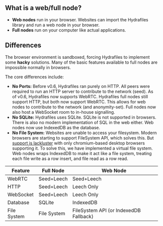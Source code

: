 ## What is a web/full node?
- **Web nodes** run in your browser. Websites can import the Hydrafiles library and run a web node in your browser.
- **Full nodes** run on your computer like actual applications.

## Differences
The browser environment is sandboxed, forcing Hydrafiles to implement some **hacky** solutions. Many of the basic features available to full nodes are impossible normally in browsers.

The core differences include:
- **No Ports:** Before v0.6, Hydrafiles ran purely on HTTP. All peers were required to run an HTTP server to contribute to the network (seed). As of v0.6, Hydrafiles now supports WebRTC. Hydrafiles full nodes still support HTTP, but both now support WebRTC. This allows for web nodes to contribute to the network (and anonymity-set). Full nodes now also host a WebSocket room to in-house signalling.
- **No SQLite:** Hydrafiles uses SQLite. SQLite is not supported in browsers. There is also no modern implementation of SQL in the web either. Web nodes now use IndexedDB as the database.
- **No File System:** Websites are unable to access your filesystem. Modern browsers are starting to support FileSystem API, which solves this. But [support is lackluster](https://caniuse.com/?search=showDirectoryPicker) with only chromium-based desktop browsers supporting it. To solve this, we have implemented a virtual file system. Web nodes wraps IndexedDB to make it act like a file system, treating each file write as a row insert, and file read as a row read.

| Feature     | Full Node   | Web Node                               |
|-------------|-------------|----------------------------------------|
| WebRTC      | Seed+Leech  | Seed+Leech                             |
| HTTP        | Seed+Leech  | Leech Only                             |
| WebSocket   | Seed+Leech  | Leech Only                             |
| Database    | SQLite      | IndexedDB                              |
| File System | File System | FileSystem API (or IndexedDB Fallback) |